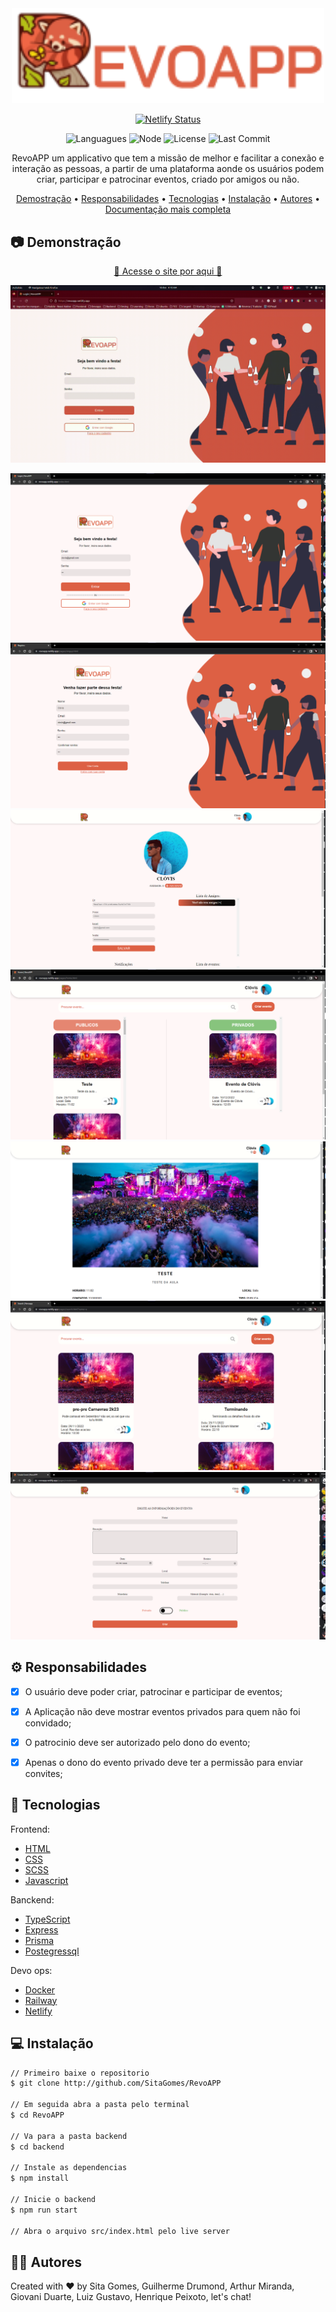 <div align=center>
    <img src="assets/Figma/Logo.png" width="500px" >
</div>

<div align=center> 

[![Netlify Status](https://api.netlify.com/api/v1/badges/d1bbc138-595e-4f2c-abc4-79fb90044bdf/deploy-status)](https://app.netlify.com/sites/revoapp/deploys)
	
<img alt="Languagues" src="https://img.shields.io/github/languages/count/SitaGomes/RevoAPP" />
<img alt="Node" src="https://img.shields.io/node/v/npm" />
<img alt="License" src="https://img.shields.io/badge/license-MIT-brightgreen" />
<img alt="Last Commit" src="https://img.shields.io/github/last-commit/SitaGomes/RevoAPP"/>

</div>

<p align=center>
    RevoAPP um applicativo que tem a missão de melhor e facilitar a conexão e interação as pessoas, a partir de uma plataforma aonde os usuários podem criar, participar e patrocinar eventos, criado por amigos ou não.
</p>



<p align="center">
 <a href="#camera-demonstração">Demostração</a> •
 <a href="#gear-responsabilidades">Responsabilidades</a> •
 <a href="#electric_plug-tecnologias">Tecnologias</a> •
 <a href="#computer-instalação">Instalação</a> •
 <a href="#raising_hand_man-autores">Autores</a> •
 <a href="https://github.com/SitaGomes/RevoAPP/blob/master/docs/relatorio_final.md">Documentação mais completa</a> 
</p>

## :camera: Demonstração

<div align=center>
	<a href="https://revoapp.netlify.app/" target="_blank">🚀 Acesse o site por aqui 🚀</a>
</div>

![RevoAPP Video](docs/video/RevoAPP.gif)


<div align=center>
    <img src="docs/imagens/login.png">
    <img src="docs/imagens/cadastro.png">
    <img src="docs/imagens/usuario.png">
    <img src="docs/imagens/home.png">
    <img src="docs/imagens/evento.png">
    <img src="docs/imagens/pesquisar.png">
    <img src="docs/imagens/criarEvento.png">
</div>

## :gear: Responsabilidades
- [X] O usuário deve poder criar, patrocinar e participar de eventos;
- [X] A Aplicação não deve mostrar eventos privados para quem não foi convidado;
- [X] O patrocinio deve ser autorizado pelo dono do evento; 
- [X] Apenas o dono do evento privado deve ter a permissão para enviar convites;


## :electric_plug: Tecnologias
Frontend:
* [HTML](https://developer.mozilla.org/pt-BR/docs/Web/HTML)
* [CSS](https://developer.mozilla.org/pt-BR/docs/Web/CSS)
* [SCSS](https://sass-lang.com/)
* [Javascript](https://developer.mozilla.org/pt-BR/docs/Web/JavaScript)

Banckend:
* [TypeScript](https://www.typescriptlang.org/)
* [Express](https://expressjs.com/)
* [Prisma](https://www.prisma.io/)
* [Postegressql](https://www.postgresql.org/)

Devo ops:
* [Docker](https://www.docker.com/)
* [Railway](https://railway.app/)
* [Netlify](https://www.netlify.com/)

## :computer: Instalação
```bash
// Primeiro baixe o repositorio
$ git clone http://github.com/SitaGomes/RevoAPP

// Em seguida abra a pasta pelo terminal
$ cd RevoAPP

// Va para a pasta backend
$ cd backend

// Instale as dependencias
$ npm install

// Inicie o backend
$ npm run start

// Abra o arquivo src/index.html pelo live server

```

## :raising_hand_man: Autores

Created with ♥ by Sita Gomes, Guilherme Drumond, Arthur Miranda, Giovani Duarte, Luiz Gustavo, Henrique Peixoto, let's chat!


